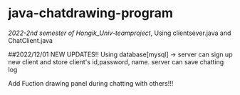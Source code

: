 # java-chatdrawing-program
*2022-2nd semester of Hongik_Univ-teamproject*, Using clientsever.java and ChatClient.java

##2022/12/01 NEW UPDATES!! 
Using database[mysql] -> server can sign up new client and store client's id,password, name.
                         server can save chatting log
                         
Add Fuction drawing panel during chatting with others!!!

